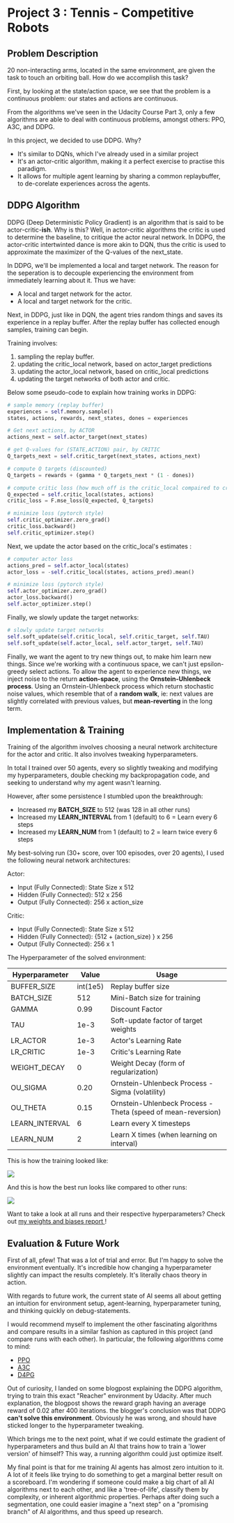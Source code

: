 # Project 3 : Tennis - Competitive Robots

## Problem Description

20 non-interacting arms, located in the same environment, are given the task to touch an orbiting ball. How do we accomplish this task?

First, by looking at the state/action space, we see that the problem is a continuous problem: our states and actions are continuous.

From the algorithms we've seen in the Udacity Course Part 3, only a few algorithms are able to deal with continuous problems, amongst others: PPO, A3C, and DDPG.

In this project, we decided to use DDPG. Why?

- It's similar to DQNs, which I've already used in a similar project
- It's an actor-critic algorithm, making it a perfect exercise to practise this paradigm.
- It allows for multiple agent learning by sharing a common replaybuffer, to de-corelate experiences across the agents.

## DDPG Algorithm

DDPG (Deep Deterministic Policy Gradient) is an algorithm that is said to be actor-critic-**ish**. Why is this? Well, in actor-critic algorithms the critic is used to determine the baseline, to critique the actor neural network. In DDPG, the actor-critic intertwinted dance is more akin to DQN, thus the critic is used to approximate the maximizer of the Q-values of the next_state.

In DDPG, we'll be implemented a local and target network. The reason for the seperation is to decouple experiencing the environment from immediately learning about it. Thus we have:

- A local and target network for the actor.
- A local and target network for the critic.

Next, in DDPG, just like in DQN, the agent tries random things and saves its experience in a replay buffer. After the replay buffer has collected enough samples, training can begin.

Training involves:

1. sampling the replay buffer.
2. updating the critic_local network, based on actor_target predictions
3. updating the actor_local network, based on critic_local predictions
4. updating the target networks of both actor and critic. 

Below some pseudo-code to explain how training works in DDPG:

~~~~python
# sample memory (replay buffer)
experiences = self.memory.sample()
states, actions, rewards, next_states, dones = experiences

# Get next actions, by ACTOR
actions_next = self.actor_target(next_states)

# get Q-values for (STATE,ACTION) pair, by CRITIC
Q_targets_next = self.critic_target(next_states, actions_next)

# compute Q targets (discounted)
Q_targets = rewards + (gamma * Q_targets_next * (1 - dones))

# compute critic loss (how much off is the critic_local compaired to critic_target)
Q_expected = self.critic_local(states, actions)
critic_loss = F.mse_loss(Q_expected, Q_targets)

# minimize loss (pytorch style)
self.critic_optimizer.zero_grad()
critic_loss.backward()
self.critic_optimizer.step()
~~~~

Next, we update the actor based on the critic_local's estimates :

~~~python
# computer actor loss
actions_pred = self.actor_local(states)
actor_loss = -self.critic_local(states, actions_pred).mean()

# minimize loss (pytorch style)
self.actor_optimizer.zero_grad()
actor_loss.backward()
self.actor_optimizer.step()
~~~

Finally, we slowly update the target networks:

~~~python
# slowly update target networks
self.soft_update(self.critic_local, self.critic_target, self.TAU)
self.soft_update(self.actor_local, self.actor_target, self.TAU)
~~~

Finally, we want the agent to try new things out, to make him learn new things. Since we're working with a continuous space, we can't just epsilon-greedy select actions. To allow the agent to experience new things, we inject noise to the return **action-space**, using the **Ornstein-Uhlenbeck process**. Using an Ornstein-Uhlenbeck process which return stochastic noise values, which resemble that of a **random walk**, ie: next values are slightly correlated with previous values, but **mean-reverting** in the long term.

## Implementation & Training

Training of the algorithm involves choosing a neural network architecture for the actor and critic. It also involves tweaking hyperparameters.

In total I trained over 50 agents, every so slightly tweaking and modifying my hyperparameters, double checking my backpropagation code, and seeking to understand why my agent wasn't learning.

However, after some persistence I stumbled upon the breakthrough:

- Increased my **BATCH_SIZE** to 512 (was 128 in all other runs)
- Increased my **LEARN_INTERVAL** from 1 (default) to 6 = Learn every 6 steps
- Increased my **LEARN_NUM** from 1 (default) to 2 = learn twice every 6 steps

My best-solving run (30+ score, over 100 episodes, over 20 agents), I used the following neural network architectures:

Actor:

- Input (Fully Connected): State Size x 512
- Hidden (Fully Connected): 512 x 256
- Output (Fully Connected): 256 x action_size



Critic:

- Input (Fully Connected): State Size x 512
- Hidden (Fully Connected): {512 + (action_size) } x 256
- Output (Fully Connected): 256 x 1



The Hyperparameter of the solved environment:

| Hyperparameter | Value    | Usage                                                        |
| -------------- | -------- | ------------------------------------------------------------ |
| BUFFER_SIZE    | int(1e5) | Replay buffer size                                           |
| BATCH_SIZE     | 512      | Mini-Batch size for training                                 |
| GAMMA          | 0.99     | Discount Factor                                              |
| TAU            | 1e-3     | Soft-update factor of target weights                         |
| LR_ACTOR       | 1e-3     | Actor's Learning Rate                                        |
| LR_CRITIC      | 1e-3     | Critic's Learning Rate                                       |
| WEIGHT_DECAY   | 0        | Weight Decay (form of regularization)                        |
| OU_SIGMA       | 0.20     | Ornstein-Uhlenbeck Process - Sigma (volatility)              |
| OU_THETA       | 0.15     | Ornstein-Uhlenbeck Process - Theta (speed of mean-reversion) |
| LEARN_INTERVAL | 6        | Learn every X timesteps                                      |
| LEARN_NUM      | 2        | Learn X times (when learning on interval)                    |



 This is how the training looked like:

![](./media/best_training_charts.png)



And this is how the best run looks like compared to other runs:

![](./media/mean_score_episodes.png)



Want to take a look at all runs and their respective hyperparameters? Check out [my weights and biases report ](https://app.wandb.ai/adam_blvck/reacher_ddpg_continuous_control/reports?view=adam_blvck%2FAI_DDPG_Reacher)!



## Evaluation & Future Work

First of all, pfew! That was a lot of trial and error. But I'm happy to solve the environment eventually. It's incredible how changing a hyperparameter slightly can impact the results completely. It's literally chaos theory in action. 

With regards to future work, the current state of AI seems all about getting an intuition for environment setup, agent-learning, hyperparameter tuning, and thinking quickly on debug-statements.

I would recommend myself to implement the other fascinating algorithms and compare results in a similar fashion as captured in this project (and compare runs with each other). In particular, the following algorithms come to mind:

- [PPO](https://arxiv.org/pdf/1707.06347.pdf)
- [A3C](https://arxiv.org/pdf/1602.01783.pdf)
- [D4PG](https://openreview.net/pdf?id=SyZipzbCb)

Out of curiosity, I landed on some blogpost explaining the DDPG algorithm, trying to train this exact "Reacher" environment by Udacity. After much explanation, the blogpost shows the reward graph having an average reward of 0.02 after 400 iterations. the blogger's conclusion was that DDPG **can't solve this environment**. Obviously he was wrong, and should have sticked longer to the hyperparameter tweaking.

Which brings me to the next point, what if we could estimate the gradient of hyperparameters and thus build an AI that trains how to train a 'lower version' of himself? This way, a running algorithm could just optimize itself.

My final point is that for me training AI agents has almost zero intuition to it. A lot of it feels like trying to do something to get a marginal better result on a scoreboard. I'm wondering if someone could make a big chart of all AI algorithms next to each other, and like a 'tree-of-life', classify them by complexity, or inherent algorithmic properties. Perhaps after doing such a segmentation, one could easier imagine a "next step" on a "promising branch" of AI algorithms, and thus speed up research.